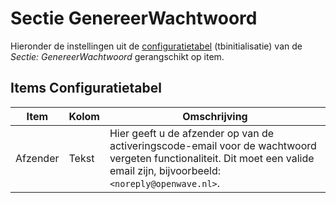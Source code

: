 # Sectie GenereerWachtwoord

Hieronder de instellingen uit de [configuratietabel](README.md) (tbinitialisatie) van de *Sectie: GenereerWachtwoord* gerangschikt op item.

## Items Configuratietabel

| Item | Kolom | Omschrijving |
| ---- | ----- | ------------ |
| Afzender | Tekst |Hier geeft u de afzender op van de activeringscode-email voor de wachtwoord vergeten functionaliteit. Dit moet een valide email zijn, bijvoorbeeld: `<noreply@openwave.nl>`. |

